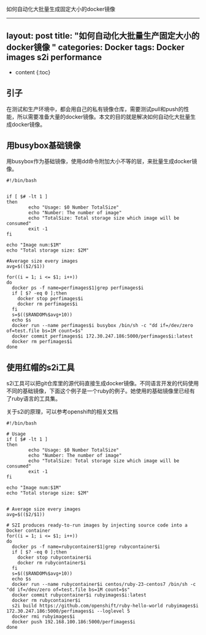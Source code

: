 如何自动化大批量生成固定大小的docker镜像


---
layout: post
title:  "如何自动化大批量生产固定大小的docker镜像 "
categories: Docker 
tags:  Docker images s2i performance
---

* content
{:toc}


## 引子
 在测试和生产环境中，都会用自己的私有镜像仓库，需要测试pull和push的性能，所以需要准备大量的docker镜像。本文的目的就是解决如何自动化大批量生成docker镜像。
 
## 用busybox基础镜像
用busybox作为基础镜像，使用dd命令附加大小不等的层，来批量生成docker镜像。


```
#!/bin/bash


if [ $# -lt 1 ]
then
        echo "Usage: $0 Number TotalSize"
        echo "Number: The number of image"
        echo "TotalSize: Total storage size which image will be consumed"
        exit -1
fi

echo "Image num:$1M"
echo "Total storage size: $2M"

#Average size every images
avg=$(($2/$1))

for((i = 1; i <= $1; i++))
do
  docker ps -f name=perfimages$1|grep perfimages$i
  if [ $? -eq 0 ];then
    docker stop perfimages$i
    docker rm perfimages$i
  fi
  s=$(($RANDOM%$avg+10))
  echo $s
  docker run --name perfimages$i busybox /bin/sh -c "dd if=/dev/zero of=test.file bs=1M count=$s"
  docker commit perfimages$i 172.30.247.186:5000/perfimages$i:latest
  docker rm perfimages$i
done

```

## 使用红帽的s2i工具
s2i工具可以把git仓库里的源代码直接生成docker镜像。不同语言开发的代码使用不同的基础镜像，下面这个例子是一个ruby的例子。她使用的基础镜像里已经有了ruby语言的工具集。

关于s2i的原理，可以参考openshift的相关文档


```
#!/bin/bash

# Usage
if [ $# -lt 1 ]
then
        echo "Usage: $0 Number TotalSize"
        echo "Number: The number of image"
        echo "TotalSize: Total storage size which image will be consumed"
        exit -1
fi

echo "Image num:$1M"
echo "Total storage size: $2M"


# Average size every images
avg=$(($2/$1))

# S2I produces ready-to-run images by injecting source code into a Docker container
for((i = 1; i <= $1; i++))
do
  docker ps -f name=rubycontainer$1|grep rubycontainer$i
  if [ $? -eq 0 ];then
    docker stop rubycontainer$i
    docker rm rubycontainer$i
  fi
  s=$(($RANDOM%$avg+10))
  echo $s
  docker run --name rubycontainer$i centos/ruby-23-centos7 /bin/sh -c "dd if=/dev/zero of=test.file bs=1M count=$s"
  docker commit rubycontainer$i rubyimages$i:latest
  docker rm rubycontainer$i
  s2i build https://github.com/openshift/ruby-hello-world rubyimages$i 172.30.247.186:5000/perfimages$i --loglevel 5
  docker rmi rubyimages$i
  docker push 192.168.100.186:5000/perfimages$i
done

```
